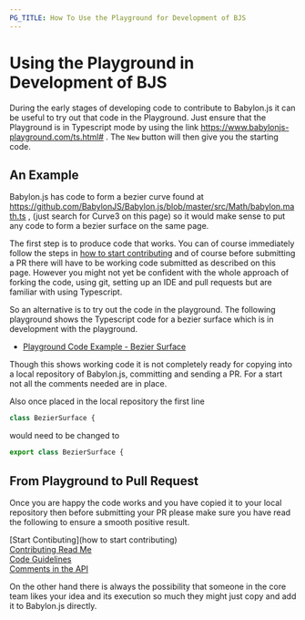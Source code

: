```yaml
---
PG_TITLE: How To Use the Playground for Development of BJS
---
```


# Using the Playground in Development of BJS

During the early stages of developing code to contribute to Babylon.js it can be useful to try out that code in the Playground. Just ensure that the Playground is in Typescript mode by using the link https://www.babylonjs-playground.com/ts.html# . The `New` button will then give you the starting code. 

## An Example

Babylon.js has code to form a bezier curve found at https://github.com/BabylonJS/Babylon.js/blob/master/src/Math/babylon.math.ts , (just search for Curve3 on this page) so it would make sense to put any code to form a bezier surface on the same page.

The first step is to produce code that works. You can of course immediately follow the steps in [how to start contributing](/how_to/how_to_start) and of course before submitting a PR there will have to be working code submitted as described on this page. However you might not yet be confident with the whole approach of forking the code, using git, setting up an IDE and pull requests but are familiar with using Typescript.

So an alternative is to try out the code in the playground. The following playground shows the Typescript code for a bezier surface which is in development with the playground.

* [Playground Code Example - Bezier Surface](https://www.babylonjs-playground.com/ts.html#H3AF26#1)

Though this shows working code it is not completely ready for copying into a local repository of Babylon.js, committing and sending a PR. For a start not all the comments needed are in place. 

Also once placed in the local repository the first line

```javascript
class BezierSurface {
```

would need to be changed to

```javascript
export class BezierSurface {
```


## From Playground to Pull Request

Once you are happy the code works and you have copied it to your local repository then before submitting your PR please make sure you have read the following to ensure a smooth positive result.

[Start Contibuting](how to start contributing)  
[Contributing Read Me](https://github.com/BabylonJS/Babylon.js/blob/master/contributing.md)  
[Code Guidelines](//doc.babylonjs.com/how_to/approved_naming_conventions)  
[Comments in the API](//doc.babylonjs.com/how_to/contribute_to_api)

On the other hand there is always the possibility that someone in the core team likes your idea and its execution so much they might just copy and add it to Babylon.js directly.


&nbsp;